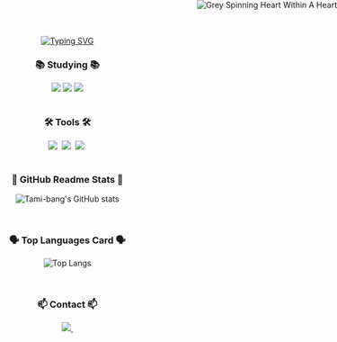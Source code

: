 <!--타이틀 부분-->
<p align="center">
  <a href="https://git.io/typing-svg">
    <img src="https://readme-typing-svg.demolab.com?font=VT323&size=50&duration=3000&pause=1000&color=000000&background=FFFFFF&width=500&height=90&lines=Tami-bang%E2%80%99s+Dev+Cloud+%E2%98%81%EF%B8%8F" alt="Typing SVG"/>
  </a>
</p>

<!--내용 부분-->
<h3 align="center">📚 Studying 📚</h3>
<div align="center">
 <img src="https://img.shields.io/badge/Java-007396?style=for-the-badge&logo=Java&logoColor=white"> 
 <img src="https://img.shields.io/badge/mysql-4479A1?style=for-the-badge&logo=mysql&logoColor=white">
 <img src="https://img.shields.io/badge/Amazon AWS-232F3E?style=for-the-badge&logo=amazonaws&logoColor=white">
</div>

<br>

<h3 align="center">🛠 Tools 🛠</h3>
<div align="center">
  <img src="https://img.shields.io/badge/git-F05033.svg?style=for-the-badge&logo=git&logoColor=white" />&nbsp
  <img src="https://img.shields.io/badge/github-181717.svg?style=for-the-badge&logo=github&logoColor=white" />&nbsp
  <img src="https://img.shields.io/badge/Notion-F3F3F3.svg?style=for-the-badge&logo=notion&logoColor=black" />&nbsp
</div>

<br>

<h3 align="center">🍎 GitHub Readme Stats 🍎</h3>
<div align="center">
  
![Tami-bang's GitHub stats](https://github-readme-stats.vercel.app/api?username=Tami-bang&show_icons=true&theme=radical)

</div>

<br>

<h3 align="center">🗣️ Top Languages Card 🗣️</h3>
<div align="center">
  
![Top Langs](https://github-readme-stats.vercel.app/api/top-langs/?username=anuraghazra&layout=compact)

</div>

<br>

<h3 align="center">📫 Contact 📫</h3>
<div align="center">
  <a href="mailto:vjihyunbangv@gmail.com">
    <img
      src="https://img.shields.io/badge/vjihyunbangv@gmail.com-D14836?style=for-the-badge&logo=gmail&logoColor=white"/>&nbsp
  </a>
</div>

<style type="text/css">* {cursor: url(https://ani.cursors-4u.net/symbols/sym-8/sym760.ani), url(https://ani.cursors-4u.net/symbols/sym-8/sym760.png), auto !important;}</style><a href="https://www.cursors-4u.com/cursor/2014/03/25/grey-spinning-heart-within-a-heart.html" target="_blank" title="Grey Spinning Heart Within A Heart"><img src="https://cur.cursors-4u.net/cursor.png" border="0" alt="Grey Spinning Heart Within A Heart" style="position:absolute; top: 0px; right: 0px;" /></a>
